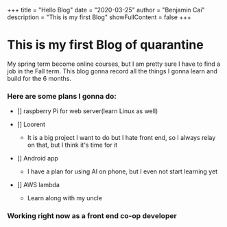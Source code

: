 +++
title = "Hello Blog"
date = "2020-03-25"
author = "Benjamin Cai"
description = "This is my first Blog"
showFullContent = false
+++


# This is my first Blog of quarantine

My spring term become online courses, but I am pretty sure I have to find a job in the Fall term. This blog gonna record all the things I gonna learn and build for the 6 months.

### Here are some plans I gonna do:

- [] raspberry Pi for web server(learn Linux as well)
- [] Loorent
    - It is a big project I want to do but I hate front end,
    so I always relay on that, but I think it's time for it

- [] Android app
    - I have a plan for using AI on phone, but I even not start learning yet

- [] AWS lambda
    - Learn along with my uncle


### Working right now as a front end co-op developer
